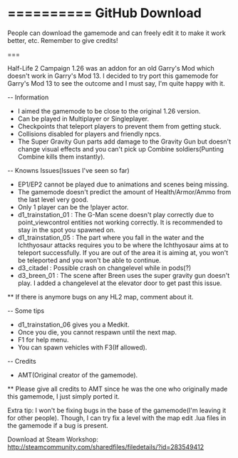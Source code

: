 ==========
GitHub Download
==========

People can download the gamemode and can freely edit it to make it work better, etc.
Remember to give credits!

===


Half-Life 2 Campaign 1.26 was an addon for an old Garry's Mod which doesn't work in Garry's Mod 13. I decided to try port this gamemode for Garry's Mod 13 to see the outcome and I must say, I'm quite happy with it.

-- Information 

* I aimed the gamemode to be close to the original 1.26 version. 
* Can be played in Multiplayer or Singleplayer. 
* Checkpoints that teleport players to prevent them from getting stuck. 
* Collisions disabled for players and friendly npcs. 
* The Super Gravity Gun parts add damage to the Gravity Gun but doesn't change visual effects and you can't pick up Combine soldiers(Punting Combine kills them instantly). 

-- Knowns Issues(Issues I've seen so far) 

* EP1/EP2 cannot be played due to animations and scenes being missing. 
* The gamemode doesn't predict the amount of Health/Armor/Ammo from the last level very good. 
* Only 1 player can be the !player actor. 
* d1_trainstation_01 : The G-Man scene doesn't play correctly due to point_viewcontrol entities not working correctly. It is recommended to stay in the spot you spawned on. 
* d1_trainstation_05 : The part where you fall in the water and the Ichthyosaur attacks requires you to be where the Ichthyosaur aims at to teleport successfully. If you are out of the area it is aiming at, you won't be teleported and you won't be able to continue. 
* d3_citadel : Possible crash on changelevel while in pods(?) 
* d3_breen_01 : The scene after Breen uses the super gravity gun doesn't play. I added a changelevel at the elevator door to get past this issue. 

** If there is anymore bugs on any HL2 map, comment about it. 

-- Some tips 

* d1_trainstation_06 gives you a Medkit. 
* Once you die, you cannot respawn until the next map. 
* F1 for help menu. 
* You can spawn vehicles with F3(If allowed). 

-- Credits 

* AMT(Original creator of the gamemode). 

** Please give all credits to AMT since he was the one who originally made this gamemode, I just simply ported it. 


Extra tip: I won't be fixing bugs in the base of the gamemode(I'm leaving it for other people). Though, I can try fix a level with the map edit .lua files in the gamemode if a bug is present.

Download at Steam Workshop: http://steamcommunity.com/sharedfiles/filedetails/?id=283549412
